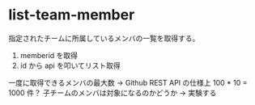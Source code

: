 # list-team-member

指定されたチームに所属しているメンバの一覧を取得する。

1. memberid を取得
2. id から api を叩いてリスト取得

一度に取得できるメンバの最大数
-> Github REST API の仕様上 100 \* 10 = 1000 件？
子チームのメンバは対象になるのかどうか
-> 実験する
